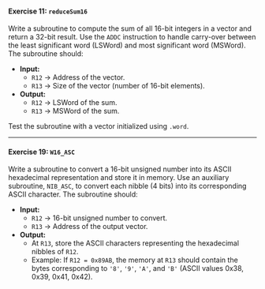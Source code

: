 #### **Exercise 11: `reduceSum16`**

Write a subroutine to compute the sum of all 16-bit integers in a vector and return a 32-bit result. Use the `ADDC` instruction to handle carry-over between the least significant word (LSWord) and most significant word (MSWord). The subroutine should:

- **Input:**
  - `R12` → Address of the vector.
  - `R13` → Size of the vector (number of 16-bit elements).
- **Output:**
  - `R12` → LSWord of the sum.
  - `R13` → MSWord of the sum.

Test the subroutine with a vector initialized using `.word`.

---

#### **Exercise 19: `W16_ASC`**

Write a subroutine to convert a 16-bit unsigned number into its ASCII hexadecimal representation and store it in memory. Use an auxiliary subroutine, `NIB_ASC`, to convert each nibble (4 bits) into its corresponding ASCII character. The subroutine should:

- **Input:**
  - `R12` → 16-bit unsigned number to convert.
  - `R13` → Address of the output vector.
- **Output:**
  - At `R13`, store the ASCII characters representing the hexadecimal nibbles of `R12`.
  - Example: If `R12 = 0x89AB`, the memory at `R13` should contain the bytes corresponding to `'8'`, `'9'`, `'A'`, and `'B'` (ASCII values 0x38, 0x39, 0x41, 0x42).
